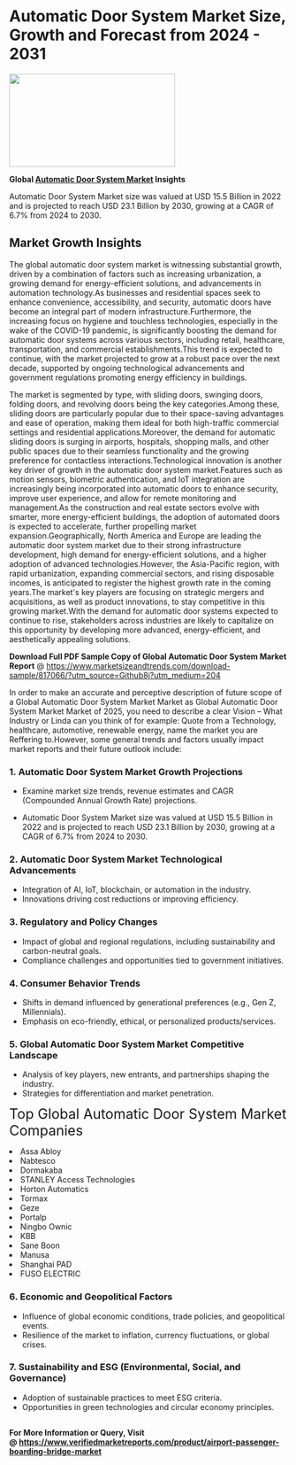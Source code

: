 <H1>Automatic Door System Market Size, Growth and Forecast from 2024 - 2031</H1><img class="aligncenter size-medium wp-image-584254" src="https://thirdeyenews.in/wp-content/uploads/2024/09/Global-Market-Research-300x168.jpeg" alt="" width="300" height="168" /><p><strong>Global&nbsp;<a href="https://www.marketsizeandtrends.com/download-sample/817066/?utm_source=Github8j?utm_medium=204">Automatic Door System Market</a> Insights</strong></p><p>Automatic Door System Market size was valued at USD 15.5 Billion in 2022 and is projected to reach USD 23.1 Billion by 2030, growing at a CAGR of 6.7% from 2024 to 2030.</p><p><h2>Market Growth Insights</h2> <p>The global automatic door system market is witnessing substantial growth, driven by a combination of factors such as increasing urbanization, a growing demand for energy-efficient solutions, and advancements in automation technology.As businesses and residential spaces seek to enhance convenience, accessibility, and security, automatic doors have become an integral part of modern infrastructure.Furthermore, the increasing focus on hygiene and touchless technologies, especially in the wake of the COVID-19 pandemic, is significantly boosting the demand for automatic door systems across various sectors, including retail, healthcare, transportation, and commercial establishments.This trend is expected to continue, with the market projected to grow at a robust pace over the next decade, supported by ongoing technological advancements and government regulations promoting energy efficiency in buildings.</p> <p>The market is segmented by type, with sliding doors, swinging doors, folding doors, and revolving doors being the key categories.Among these, sliding doors are particularly popular due to their space-saving advantages and ease of operation, making them ideal for both high-traffic commercial settings and residential applications.Moreover, the demand for automatic sliding doors is surging in airports, hospitals, shopping malls, and other public spaces due to their seamless functionality and the growing preference for contactless interactions.Technological innovation is another key driver of growth in the automatic door system market.Features such as motion sensors, biometric authentication, and IoT integration are increasingly being incorporated into automatic doors to enhance security, improve user experience, and allow for remote monitoring and management.As the construction and real estate sectors evolve with smarter, more energy-efficient buildings, the adoption of automated doors is expected to accelerate, further propelling market expansion.Geographically, North America and Europe are leading the automatic door system market due to their strong infrastructure development, high demand for energy-efficient solutions, and a higher adoption of advanced technologies.However, the Asia-Pacific region, with rapid urbanization, expanding commercial sectors, and rising disposable incomes, is anticipated to register the highest growth rate in the coming years.The market's key players are focusing on strategic mergers and acquisitions, as well as product innovations, to stay competitive in this growing market.With the demand for automatic door systems expected to continue to rise, stakeholders across industries are likely to capitalize on this opportunity by developing more advanced, energy-efficient, and aesthetically appealing solutions.</p> <p><span class=""><strong>Download Full PDF Sample Copy of Global Automatic Door System Market Report</strong> @ <a href="https://www.marketsizeandtrends.com/download-sample/817066/?utm_source=Github8j?utm_medium=204" target="_blank">https://www.marketsizeandtrends.com/download-sample/817066/?utm_source=Github8j?utm_medium=204</a></span></p><p>In order to make an accurate and perceptive description of future scope of a Global&nbsp;Automatic Door System Market Market as Global&nbsp;Automatic Door System Market Market of 2025, you need to describe a clear Vision &ndash; What Industry or Linda can you think of for example: Quote from a Technology, healthcare, automotive, renewable energy, name the market you are Reffering to.However, some general trends and factors usually impact market reports and their future outlook include:</p><h3>1.&nbsp;<strong>Automatic Door System Market Growth Projections</strong></h3><ul><li>Examine market size trends, revenue estimates and CAGR (Compounded Annual Growth Rate) projections.</li><li><p>Automatic Door System Market size was valued at USD 15.5 Billion in 2022 and is projected to reach USD 23.1 Billion by 2030, growing at a CAGR of 6.7% from 2024 to 2030.</p></li></ul><h3>2.&nbsp;<strong>Automatic Door System Market Technological Advancements</strong></h3><ul><li>Integration of AI, IoT, blockchain, or automation in the industry.</li><li>Innovations driving cost reductions or improving efficiency.</li></ul><h3>3.&nbsp;<strong>Regulatory and Policy Changes</strong></h3><ul><li>Impact of global and regional regulations, including sustainability and carbon-neutral goals.</li><li>Compliance challenges and opportunities tied to government initiatives.</li></ul><h3>4.&nbsp;<strong>Consumer Behavior Trends</strong></h3><ul><li>Shifts in demand influenced by generational preferences (e.g., Gen Z, Millennials).</li><li>Emphasis on eco-friendly, ethical, or personalized products/services.</li></ul><h3>5.&nbsp;<strong>Global Automatic Door System Market Competitive Landscape</strong></h3><ul><li>Analysis of key players, new entrants, and partnerships shaping the industry.</li><li>Strategies for differentiation and market penetration.</li></ul><p data-pm-slice="1 1 []"><span style="color: inherit; font-family: inherit; font-size: 25px;">Top Global Automatic Door System Market Companies</span></p><div class="" data-test-id=""><p><li>Assa Abloy</li><li> Nabtesco</li><li> Dormakaba</li><li> STANLEY Access Technologies</li><li> Horton Automatics</li><li> Tormax</li><li> Geze</li><li> Portalp</li><li> Ningbo Ownic</li><li> KBB</li><li> Sane Boon</li><li> Manusa</li><li> Shanghai PAD</li><li> FUSO ELECTRIC</li></p></div><h3>6.&nbsp;<strong>Economic and Geopolitical Factors</strong></h3><ul><li>Influence of global economic conditions, trade policies, and geopolitical events.</li><li>Resilience of the market to inflation, currency fluctuations, or global crises.</li></ul><h3>7.&nbsp;<strong>Sustainability and ESG (Environmental, Social, and Governance)</strong></h3><ul><li>Adoption of sustainable practices to meet ESG criteria.</li><li>Opportunities in green technologies and circular economy principles.</li></ul><h2><strong style="font-size: 14px;">For More Information or Query, Visit @&nbsp;</strong><a style="background-color: #ffffff; font-size: 14px;" href="https://www.marketsizeandtrends.com/report/automatic-door-system-market/" target="_blank">https://www.verifiedmarketreports.com/product/airport-passenger-boarding-bridge-market</a></h2>